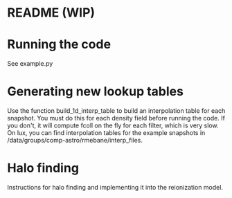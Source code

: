 # README (WIP)

# Running the code
See example.py

# Generating new lookup tables
Use the function build_1d_interp_table to build an interpolation table for each snapshot. You must do this for each density field before running the code. If you don't, it will compute fcoll on the fly for each filter, which is very slow. On lux, you can find interpolation tables for the example snapshots in /data/groups/comp-astro/rmebane/interp_files.

# Halo finding
Instructions for halo finding and implementing it into the reionization model.
